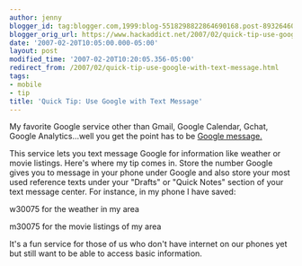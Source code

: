 ```yaml
---
author: jenny
blogger_id: tag:blogger.com,1999:blog-5518298822864690168.post-8932646011910842374
blogger_orig_url: https://www.hackaddict.net/2007/02/quick-tip-use-google-with-text-message.html
date: '2007-02-20T10:05:00.000-05:00'
layout: post
modified_time: '2007-02-20T10:20:05.356-05:00'
redirect_from: /2007/02/quick-tip-use-google-with-text-message.html
tags:
- mobile
- tip
title: 'Quick Tip: Use Google with Text Message'
---
```


My favorite Google service other than Gmail, Google Calendar, Gchat, Google Analytics...well you get the point has to be <a href="http://www.google.com/intl/en_us/mobile/sms/">Google message.</a>



This service lets you text message Google for information like weather or movie listings.  Here's where my tip comes in.  Store the number Google gives you to message in your phone under Google and also store your most used reference texts under your "Drafts" or "Quick Notes" section of your text message center.  For instance, in my phone I have saved: 



w30075 for the weather in my area

m30075 for the movie listings of my area



It's a fun service for those of us who don't have internet on our phones yet but still want to be able to access basic information.